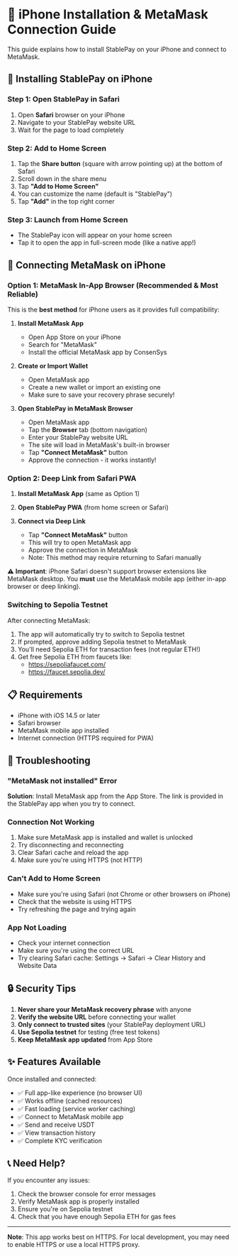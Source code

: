 # 📱 iPhone Installation & MetaMask Connection Guide

This guide explains how to install StablePay on your iPhone and connect to MetaMask.

## 🚀 Installing StablePay on iPhone

### Step 1: Open StablePay in Safari

1. Open **Safari** browser on your iPhone
2. Navigate to your StablePay website URL
3. Wait for the page to load completely

### Step 2: Add to Home Screen

1. Tap the **Share button** (square with arrow pointing up) at the bottom of Safari
2. Scroll down in the share menu
3. Tap **"Add to Home Screen"**
4. You can customize the name (default is "StablePay")
5. Tap **"Add"** in the top right corner

### Step 3: Launch from Home Screen

- The StablePay icon will appear on your home screen
- Tap it to open the app in full-screen mode (like a native app!)

## 🔗 Connecting MetaMask on iPhone

### Option 1: MetaMask In-App Browser (Recommended & Most Reliable)

This is the **best method** for iPhone users as it provides full compatibility:

1. **Install MetaMask App**
   - Open App Store on your iPhone
   - Search for "MetaMask"
   - Install the official MetaMask app by ConsenSys

2. **Create or Import Wallet**
   - Open MetaMask app
   - Create a new wallet or import an existing one
   - Make sure to save your recovery phrase securely!

3. **Open StablePay in MetaMask Browser**
   - Open MetaMask app
   - Tap the **Browser** tab (bottom navigation)
   - Enter your StablePay website URL
   - The site will load in MetaMask's built-in browser
   - Tap **"Connect MetaMask"** button
   - Approve the connection - it works instantly!

### Option 2: Deep Link from Safari PWA

1. **Install MetaMask App** (same as Option 1)

2. **Open StablePay PWA** (from home screen or Safari)

3. **Connect via Deep Link**
   - Tap **"Connect MetaMask"** button
   - This will try to open MetaMask app
   - Approve the connection in MetaMask
   - Note: This method may require returning to Safari manually

⚠️ **Important**: iPhone Safari doesn't support browser extensions like MetaMask desktop. You **must** use the MetaMask mobile app (either in-app browser or deep linking).

### Switching to Sepolia Testnet

After connecting MetaMask:

1. The app will automatically try to switch to Sepolia testnet
2. If prompted, approve adding Sepolia testnet to MetaMask
3. You'll need Sepolia ETH for transaction fees (not regular ETH!)
4. Get free Sepolia ETH from faucets like:
   - https://sepoliafaucet.com/
   - https://faucet.sepolia.dev/

## 📋 Requirements

- iPhone with iOS 14.5 or later
- Safari browser
- MetaMask mobile app installed
- Internet connection (HTTPS required for PWA)

## 🎯 Troubleshooting

### "MetaMask not installed" Error

**Solution**: Install MetaMask app from the App Store. The link is provided in the StablePay app when you try to connect.

### Connection Not Working

1. Make sure MetaMask app is installed and wallet is unlocked
2. Try disconnecting and reconnecting
3. Clear Safari cache and reload the app
4. Make sure you're using HTTPS (not HTTP)

### Can't Add to Home Screen

- Make sure you're using Safari (not Chrome or other browsers on iPhone)
- Check that the website is using HTTPS
- Try refreshing the page and trying again

### App Not Loading

- Check your internet connection
- Make sure you're using the correct URL
- Try clearing Safari cache: Settings → Safari → Clear History and Website Data

## 🔒 Security Tips

1. **Never share your MetaMask recovery phrase** with anyone
2. **Verify the website URL** before connecting your wallet
3. **Only connect to trusted sites** (your StablePay deployment URL)
4. **Use Sepolia testnet** for testing (free test tokens)
5. **Keep MetaMask app updated** from App Store

## ✨ Features Available

Once installed and connected:

- ✅ Full app-like experience (no browser UI)
- ✅ Works offline (cached resources)
- ✅ Fast loading (service worker caching)
- ✅ Connect to MetaMask mobile app
- ✅ Send and receive USDT
- ✅ View transaction history
- ✅ Complete KYC verification

## 📞 Need Help?

If you encounter any issues:

1. Check the browser console for error messages
2. Verify MetaMask app is properly installed
3. Ensure you're on Sepolia testnet
4. Check that you have enough Sepolia ETH for gas fees

---

**Note**: This app works best on HTTPS. For local development, you may need to enable HTTPS or use a local HTTPS proxy.

